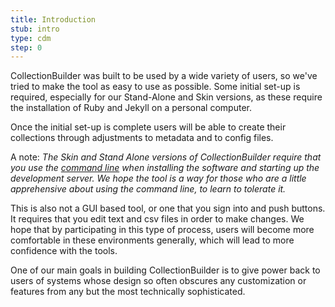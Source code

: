 ```yaml
---
title: Introduction
stub: intro
type: cdm
step: 0
---
```


CollectionBuilder was built to be used by a wide variety of users, so we've tried to make the tool as easy to use as possible. Some initial set-up is required, especially for our Stand-Alone and Skin versions, as these require the installation of Ruby and Jekyll on a personal computer. 

Once the initial set-up is complete users will be able to create their collections through adjustments to metadata and to config files. 

A note: *The Skin and Stand Alone versions of CollectionBuilder require that you use the [command line](#using-the-command-line) when installing the software and starting up the development server. We hope the tool is a way for those who are a little apprehensive about using the command line, to learn to tolerate it.*

This is also not a GUI based tool, or one that you sign into and push buttons. It requires that you edit text and csv files in order to make changes. We hope that by participating in this type of process, users will become more comfortable in these environments generally, which will lead to more confidence with the tools. 

One of our main goals in building CollectionBuilder is to give power back to users of systems whose design so often obscures any customization or features from any but the most technically sophisticated.  
